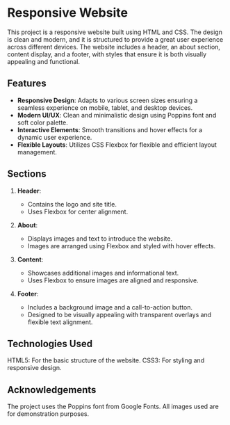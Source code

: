 # Responsive Website

This project is a responsive website built using HTML and CSS. The design is clean and modern, and it is structured to provide a great user experience across different devices. The website includes a header, an about section, content display, and a footer, with styles that ensure it is both visually appealing and functional.

## Features

- **Responsive Design**: Adapts to various screen sizes ensuring a seamless experience on mobile, tablet, and desktop devices.
- **Modern UI/UX**: Clean and minimalistic design using Poppins font and soft color palette.
- **Interactive Elements**: Smooth transitions and hover effects for a dynamic user experience.
- **Flexible Layouts**: Utilizes CSS Flexbox for flexible and efficient layout management.

## Sections

1. **Header**: 
   - Contains the logo and site title.
   - Uses Flexbox for center alignment.

2. **About**:
   - Displays images and text to introduce the website.
   - Images are arranged using Flexbox and styled with hover effects.

3. **Content**:
   - Showcases additional images and informational text.
   - Uses Flexbox to ensure images are aligned and responsive.

4. **Footer**:
   - Includes a background image and a call-to-action button.
   - Designed to be visually appealing with transparent overlays and flexible text alignment.

## Technologies Used
HTML5: For the basic structure of the website.
CSS3: For styling and responsive design.

## Acknowledgements
The project uses the Poppins font from Google Fonts.
All images used are for demonstration purposes.
